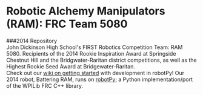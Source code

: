 Robotic Alchemy Manipulators (RAM): FRC Team 5080
===
###2014 Repository  
John Dickinson High School's FIRST Robotics Competition Team: RAM 5080. Recipients of the 2014 Rookie Inspiration Award at Springside Chestnut Hill and the Bridgwater-Raritan district competitions, as well as the Highest Rookie Seed Award at Bridgewater-Raritan.  
Check out our [wiki on getting started](https://www.github.com/JohnDickinsonHS/FRC/wiki) with development in robotPy!
Our 2014 robot, Battering RAM, runs on [robotPy](https://www.github.com/robotpy/robotpy); a Python implementation/port of the WPILib FRC C++ library.  